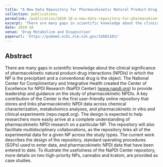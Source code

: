 ```yaml
---
title: "A New Data Repository for Pharmacokinetic Natural Product-Drug Interactions: from Chemical Characterization to Clinical Studies "
collection: publications
permalink: /publication/2020-10-a-new-data-repository-for-pharmacokinetic-npdi
excerpt: 'There are many gaps in scientific knowledge about the clinical significance of pharmacokinetic natural product-drug interactions (NPDIs) in which the NP is the precipitant and a conventional drug is the object. The National Center for Complimentary and Integrative Health created the Center of Excellence for NPDI Research (NaPDI Center) (www.napdi.org) to provide leadership and guidance on the study of pharmacokinetic NPDIs. A key contribution of the Center is the first user-friendly online repository that stores and links pharmacokinetic NPDI data across chemical characterization, metabolomics analyses, and pharmacokinetic in vitro and clinical experiments (repo.napdi.org)...'
date: 2010-10
venue: 'Drug Metabolism and Disposition'
paperurl: 'https://pubmed.ncbi.nlm.nih.gov/32601103/'
---
```

## Abstract

There are many gaps in scientific knowledge about the clinical significance of pharmacokinetic natural product-drug interactions (NPDIs) in which the NP is the precipitant and a conventional drug is the object. The National Center for Complimentary and Integrative Health created the Center of Excellence for NPDI Research (NaPDI Center) (www.napdi.org) to provide leadership and guidance on the study of pharmacokinetic NPDIs. A key contribution of the Center is the first user-friendly online repository that stores and links pharmacokinetic NPDI data across chemical characterization, metabolomics analyses, and pharmacokinetic in vitro and clinical experiments (repo.napdi.org). The design is expected to help researchers more easily arrive at a complete understanding of pharmacokinetic NPDI research on a particular NP. The repository will also facilitate multidisciplinary collaborations, as the repository links all of the experimental data for a given NP across the study types. The current work describes the design of the repository, standard operating procedures (SOPs) used to enter data, and pharmacokinetic NPDI data that have been entered to date. To illustrate the usefulness of the NaPDI Center repository, more details on two high-priority NPs, cannabis and kratom, are provided as case studies. 